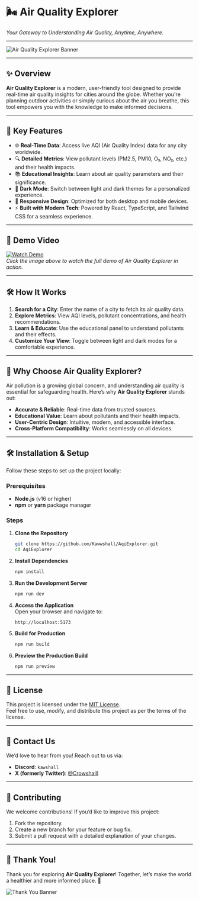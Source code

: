 # 🌬️ **Air Quality Explorer**  
*Your Gateway to Understanding Air Quality, Anytime, Anywhere.*

---

![Air Quality Explorer Banner](https://lovecleanair.org/wp-content/uploads/2014/03/About_Air_Quality.jpg)  

---

## ✨ **Overview**

**Air Quality Explorer** is a modern, user-friendly tool designed to provide real-time air quality insights for cities around the globe. Whether you're planning outdoor activities or simply curious about the air you breathe, this tool empowers you with the knowledge to make informed decisions.  

---

## 🎯 **Key Features**

- 🌐 **Real-Time Data**: Access live AQI (Air Quality Index) data for any city worldwide.  
- 🔍 **Detailed Metrics**: View pollutant levels (PM2.5, PM10, O₃, NO₂, etc.) and their health impacts.  
- 📚 **Educational Insights**: Learn about air quality parameters and their significance.  
- 🌙 **Dark Mode**: Switch between light and dark themes for a personalized experience.  
- 📱 **Responsive Design**: Optimized for both desktop and mobile devices.  
- ⚡ **Built with Modern Tech**: Powered by React, TypeScript, and Tailwind CSS for a seamless experience.  

---

## 🎥 **Demo Video**

[![Watch Demo](https://via.placeholder.com/800x450?text=Watch+Demo+Video)](https://www.youtube.com/watch?v=demo-video-id)  
*Click the image above to watch the full demo of Air Quality Explorer in action.*

---

## 🛠️ **How It Works**

1. **Search for a City**: Enter the name of a city to fetch its air quality data.  
2. **Explore Metrics**: View AQI levels, pollutant concentrations, and health recommendations.  
3. **Learn & Educate**: Use the educational panel to understand pollutants and their effects.  
4. **Customize Your View**: Toggle between light and dark modes for a comfortable experience.  

---

## 📖 **Why Choose Air Quality Explorer?**

Air pollution is a growing global concern, and understanding air quality is essential for safeguarding health. Here’s why **Air Quality Explorer** stands out:  

- **Accurate & Reliable**: Real-time data from trusted sources.  
- **Educational Value**: Learn about pollutants and their health impacts.  
- **User-Centric Design**: Intuitive, modern, and accessible interface.  
- **Cross-Platform Compatibility**: Works seamlessly on all devices.  

---

## 🛠️ **Installation & Setup**

Follow these steps to set up the project locally:

### **Prerequisites**
- **Node.js** (v16 or higher)  
- **npm** or **yarn** package manager  

### **Steps**

1. **Clone the Repository**  
   ```bash
   git clone https://github.com/Kawwshall/AqiExplorer.git
   cd AqiExplorer
   ```

2. **Install Dependencies**  
   ```bash
   npm install
   ```

3. **Run the Development Server**  
   ```bash
   npm run dev
   ```

4. **Access the Application**  
   Open your browser and navigate to:  
   ```
   http://localhost:5173
   ```

5. **Build for Production**  
   ```bash
   npm run build
   ```

6. **Preview the Production Build**  
   ```bash
   npm run preview
   ```

---

## 📜 **License**

This project is licensed under the [MIT License](LICENSE).  
Feel free to use, modify, and distribute this project as per the terms of the license.  

---

## 📱 **Contact Us**

We’d love to hear from you! Reach out to us via:  

- **Discord**: `kawshall`  
- **X (formerly Twitter)**: [@Crowshalll](https://x.com/Crowshalll)  

---

## 🌟 **Contributing**

We welcome contributions! If you’d like to improve this project:  

1. Fork the repository.  
2. Create a new branch for your feature or bug fix.  
3. Submit a pull request with a detailed explanation of your changes.  

---

## 🎉 **Thank You!**

Thank you for exploring **Air Quality Explorer**! Together, let’s make the world a healthier and more informed place. 🌱  

![Thank You Banner](https://encrypted-tbn0.gstatic.com/images?q=tbn:ANd9GcTh0hPeLmShgiRLqK19Vqujp_M11YpCTqNyXQ&s)  
